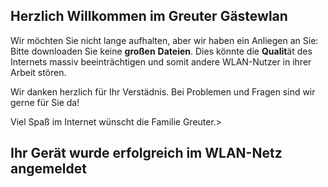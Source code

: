
<h2>Herzlich Willkommen im Greuter G&auml;stewlan</h2>
<p>Wir m&ouml;chten Sie nicht lange aufhalten, aber wir haben ein Anliegen an Sie: Bitte downloaden Sie keine <b>gro&szlig;en</b> <b>Dateien</b>. Dies k&ouml;nnte die <b>Qualit</b>&auml;t des Internets massiv beeintr&auml;chtigen und somit andere WLAN-Nutzer in ihrer Arbeit st&ouml;ren.</p>
<p>Wir danken herzlich f&uuml;r Ihr Verst&auml;dnis. Bei Problemen und Fragen sind wir gerne f&uuml;r Sie da!</p>
<p>Viel Spa&szlig; im Internet w&uuml;nscht die Familie Greuter.>
 
<h2>Ihr Ger&auml;t wurde erfolgreich im WLAN-Netz angemeldet<h/h2>

  
<?php
date_default_timezone_set("Europe/Berlin");
$timestamp = time(22032020162940);
?>
